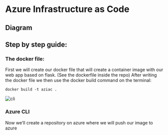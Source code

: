 # Azure Infrastructure as Code

## Diagram

## Step by step guide:

### The docker file:
First we will create our docker file that will create a container image with our web app based on flask.
(See the dockerfile inside the repo)
After writing the docker file we then use the docker build command on the terminal:
```
docker build -t aziac .
```
![cli](https://i.imgur.com/yQNKPJD.png )


### Azure CLI

Now we’ll create a repository on azure where we will push our image to azure

